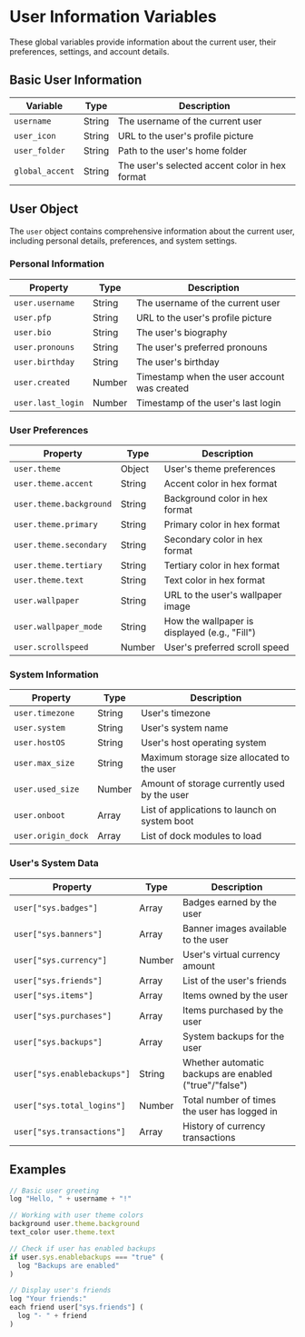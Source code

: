 # User Information Variables

These global variables provide information about the current user, their preferences, settings, and account details.

## Basic User Information

| Variable | Type | Description |
|----------|------|-------------|
| `username` | String | The username of the current user |
| `user_icon` | String | URL to the user's profile picture |
| `user_folder` | String | Path to the user's home folder |
| `global_accent` | String | The user's selected accent color in hex format |

## User Object

The `user` object contains comprehensive information about the current user, including personal details, preferences, and system settings.

### Personal Information

| Property | Type | Description |
|----------|------|-------------|
| `user.username` | String | The username of the current user |
| `user.pfp` | String | URL to the user's profile picture |
| `user.bio` | String | The user's biography |
| `user.pronouns` | String | The user's preferred pronouns |
| `user.birthday` | String | The user's birthday |
| `user.created` | Number | Timestamp when the user account was created |
| `user.last_login` | Number | Timestamp of the user's last login |

### User Preferences

| Property | Type | Description |
|----------|------|-------------|
| `user.theme` | Object | User's theme preferences |
| `user.theme.accent` | String | Accent color in hex format |
| `user.theme.background` | String | Background color in hex format |
| `user.theme.primary` | String | Primary color in hex format |
| `user.theme.secondary` | String | Secondary color in hex format |
| `user.theme.tertiary` | String | Tertiary color in hex format |
| `user.theme.text` | String | Text color in hex format |
| `user.wallpaper` | String | URL to the user's wallpaper image |
| `user.wallpaper_mode` | String | How the wallpaper is displayed (e.g., "Fill") |
| `user.scrollspeed` | Number | User's preferred scroll speed |

### System Information

| Property | Type | Description |
|----------|------|-------------|
| `user.timezone` | String | User's timezone |
| `user.system` | String | User's system name |
| `user.hostOS` | String | User's host operating system |
| `user.max_size` | String | Maximum storage size allocated to the user |
| `user.used_size` | Number | Amount of storage currently used by the user |
| `user.onboot` | Array | List of applications to launch on system boot |
| `user.origin_dock` | Array | List of dock modules to load |

### User's System Data

| Property | Type | Description |
|----------|------|-------------|
| `user["sys.badges"]` | Array | Badges earned by the user |
| `user["sys.banners"]` | Array | Banner images available to the user |
| `user["sys.currency"]` | Number | User's virtual currency amount |
| `user["sys.friends"]` | Array | List of the user's friends |
| `user["sys.items"]` | Array | Items owned by the user |
| `user["sys.purchases"]` | Array | Items purchased by the user |
| `user["sys.backups"]` | Array | System backups for the user |
| `user["sys.enablebackups"]` | String | Whether automatic backups are enabled ("true"/"false") |
| `user["sys.total_logins"]` | Number | Total number of times the user has logged in |
| `user["sys.transactions"]` | Array | History of currency transactions |

## Examples

```javascript
// Basic user greeting
log "Hello, " + username + "!"

// Working with user theme colors
background user.theme.background
text_color user.theme.text

// Check if user has enabled backups
if user.sys.enablebackups === "true" (
  log "Backups are enabled"
)

// Display user's friends
log "Your friends:"
each friend user["sys.friends"] (
  log "- " + friend
)
```
